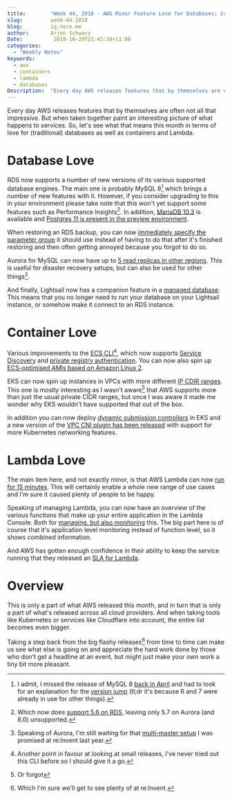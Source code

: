 ```yaml
---
title:        "Week 44, 2018 - AWS Minor Feature Love for Databases; Containers; and Lambda"
slug:         week-44-2018
blog:         ig.nore.me  
author:       Arjen Schwarz  
Date:          2018-10-29T21:43:38+11:00
categories:   
  - "Weekly Notes"
keywords:
  - aws
  - containers
  - lambda
  - databases
Description:  "Every day AWS releases features that by themselves are often not all that impressive. But when taken together paint an interesting picture of what happens to services. So, let's see what that means this month in terms of love for (traditional) databases as well as containers and Lambda."
---
```


Every day AWS releases features that by themselves are often not all that impressive. But when taken together paint an interesting picture of what happens to services. So, let's see what that means this month in terms of love for (traditional) databases as well as containers and Lambda.

# Database Love

RDS now supports a number of new versions of its various supported database engines. The main one is probably MySQL 8[^1] which brings a number of new features with it. However, if you consider upgrading to this in your environment please take note that this won't yet support some features such as Performance Insights[^2]. In addition, [MariaDB 10.3](https://aws.amazon.com/about-aws/whats-new/2018/10/amazon-rds-now-supports-mariadb-10_3/) is available and [Postgres 11 is present in the preview environment](https://aws.amazon.com/about-aws/whats-new/2018/10/postgresql-11-available-in-rds-database-preview/).

When restoring an RDS backup, you can now [immediately specify the parameter group](https://aws.amazon.com/about-aws/whats-new/2018/10/specify-parameter-groups-when-restoring-amazon-rds-backups/) it should use instead of having to do that after it's finished restoring and then often getting annoyed because you forgot to do so.

Aurora for MySQL can now have up to [5 read replicas in other regions](https://aws.amazon.com/about-aws/whats-new/2018/09/amazon-aurora-databases-support-up-to-five-cross-region-read-replicas/). This is useful for disaster recovery setups, but can also be used for other things[^3].

And finally, Lightsail now has a companion feature in a [managed database](https://aws.amazon.com/about-aws/whats-new/2018/10/announcing-managed-databases-for-amazon-lightsail/). This means that you no longer need to run your database on your Lightsail instance, or somehow make it connect to an RDS instance.

# Container Love

Various improvements to the [ECS CLI](https://docs.aws.amazon.com/AmazonECS/latest/developerguide/ECS_CLI.html)[^4], which now supports [Service Discovery](https://aws.amazon.com/about-aws/whats-new/2018/10/amazon-ecs-cli-supports-service-discovery/) and [private registry authentication](https://aws.amazon.com/about-aws/whats-new/2018/10/amazon-ecs-cli-supports-private-registry-authentication/). You can now also spin up [ECS-optimised AMIs based on Amazon Linux 2](https://aws.amazon.com/about-aws/whats-new/2018/10/amazon-ecs-optimized-amazon-linux-2-ami-now-available-/).

EKS can now spin up instances in VPCs with more different [IP CDIR ranges](https://aws.amazon.com/about-aws/whats-new/2018/10/amazon-eks-now-supports-additional-vpc-cidr-blocks/). This one is mostly interesting as I wasn't aware[^5] that AWS supports more than just the usual private CIDR ranges, but once I was aware it made me wonder why EKS wouldn't have supported that out of the box.

In addition you can now deploy [dynamic submission controllers](https://aws.amazon.com/about-aws/whats-new/2018/10/amazon-eks-enables-support-for-kubernetes-dynamic-admission-cont/) in EKS and a new version of the [VPC CNI plugin has been released](https://aws.amazon.com/about-aws/whats-new/2018/10/amazon-vpc-cni-plugin-version-1-2-1/) with support for more Kubernetes networking features.

# Lambda Love

The main item here, and not exactly minor, is that AWS Lambda can now [run for 15 minutes](https://aws.amazon.com/about-aws/whats-new/2018/10/aws-lambda-supports-functions-that-can-run-up-to-15-minutes/). This will certainly enable a whole new range of use cases and I'm sure it caused plenty of people to be happy.

Speaking of managing Lambda, you can now have an overview of the various functions that make up your entire application in the Lambda Console. Both for [managing, but also monitoring](https://aws.amazon.com/about-aws/whats-new/2018/08/aws-lambda-console-enables-managing-and-monitoring/) this. The big part here is of course that it's application level monitoring instead of function level, so it shows combined information.

And AWS has gotten enough confidence in their ability to keep the service running that they released an [SLA for Lambda](https://aws.amazon.com/about-aws/whats-new/2018/10/aws-lambda-introduces-service-level-agreement/).

# Overview

This is only a part of what AWS released this month, and in turn that is only a part of what's released across all cloud providers. And when taking tools like Kubernetes or services like Cloudflare into account, the entire list becomes even bigger.

Taking a step back from the big flashy releases[^6] from time to time can make us see what else is going on and appreciate the hard work done by those who don't get a headline at an event, but might just make your own work a tiny bit more pleasant.

[^1]:	I admit, I missed the release of MySQL 8 [back in April](https://mysqlserverteam.com/whats-new-in-mysql-8-0-generally-available/) and had to look for an explanation for the [version jump](https://opensource.com/article/17/2/mysql-8-coming) (tl;dr it's because 6 and 7 were already in use for other things).

[^2]:	Which now does [support 5.6 on RDS](https://aws.amazon.com/about-aws/whats-new/2018/10/performance-insights-is-generally-available-on-amazon-rds-for-mysql-5-6/), leaving only 5.7 on Aurora (and 8.0) unsupported.

[^3]:	Speaking of Aurora, I'm still waiting for that [multi-master setup](https://aws.amazon.com/about-aws/whats-new/2017/11/sign-up-for-the-preview-of-amazon-aurora-multi-master/) I was promised at re:Invent last year.

[^4]:	Another point in favour at looking at small releases, I've never tried out this CLI before so I should give it a go.

[^5]:	Or forgot

[^6]:	Which I'm sure we'll get to see plenty of at re:Invent.

